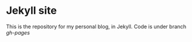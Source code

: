 # Jekyll site #

This is the repository for my personal blog, in Jekyll. Code is under
branch *gh-pages*

